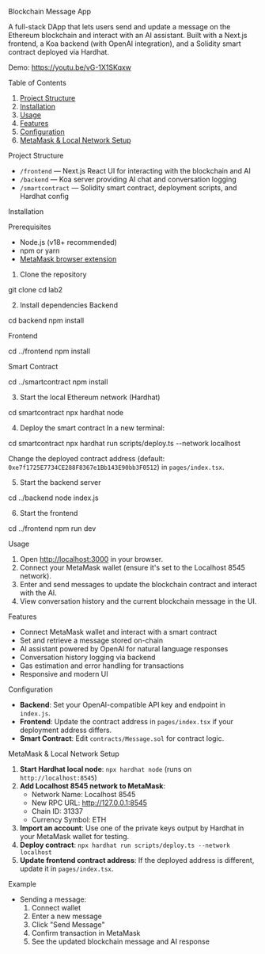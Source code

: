 Blockchain Message App

A full-stack DApp that lets users send and update a message on the Ethereum blockchain and interact with an AI assistant. Built with a Next.js frontend, a Koa backend (with OpenAI integration), and a Solidity smart contract deployed via Hardhat.

Demo: https://youtu.be/vG-1X1SKqxw

Table of Contents
1. [Project Structure](project-structure)
2. [Installation](installation)
3. [Usage](usage)
4. [Features](features)
5. [Configuration](configuration)
6. [MetaMask & Local Network Setup](metamask--local-network-setup)



Project Structure

- `/frontend` — Next.js React UI for interacting with the blockchain and AI
- `/backend` — Koa server providing AI chat and conversation logging
- `/smartcontract` — Solidity smart contract, deployment scripts, and Hardhat config



Installation

Prerequisites
- Node.js (v18+ recommended)
- npm or yarn
- [MetaMask browser extension](https://metamask.io/)

1. Clone the repository

git clone <repo-url>
cd lab2


2. Install dependencies
Backend

cd backend
npm install

Frontend

cd ../frontend
npm install

Smart Contract

cd ../smartcontract
npm install


3. Start the local Ethereum network (Hardhat)

cd smartcontract
npx hardhat node


4. Deploy the smart contract
In a new terminal:

cd smartcontract
npx hardhat run scripts/deploy.ts --network localhost

Change the deployed contract address (default: `0xe7f1725E7734CE288F8367e1Bb143E90bb3F0512`) in `pages/index.tsx`.

5. Start the backend server

cd ../backend
node index.js


6. Start the frontend

cd ../frontend
npm run dev




Usage

1. Open [http://localhost:3000](http://localhost:3000) in your browser.
2. Connect your MetaMask wallet (ensure it's set to the Localhost 8545 network).
3. Enter and send messages to update the blockchain contract and interact with the AI.
4. View conversation history and the current blockchain message in the UI.



Features
- Connect MetaMask wallet and interact with a smart contract
- Set and retrieve a message stored on-chain
- AI assistant powered by OpenAI for natural language responses
- Conversation history logging via backend
- Gas estimation and error handling for transactions
- Responsive and modern UI



Configuration

- **Backend**: Set your OpenAI-compatible API key and endpoint in `index.js`.
- **Frontend**: Update the contract address in `pages/index.tsx` if your deployment address differs.
- **Smart Contract**: Edit `contracts/Message.sol` for contract logic.



MetaMask & Local Network Setup

1. **Start Hardhat local node**: `npx hardhat node` (runs on `http://localhost:8545`)
2. **Add Localhost 8545 network to MetaMask**:
   - Network Name: Localhost 8545
   - New RPC URL: http://127.0.0.1:8545
   - Chain ID: 31337
   - Currency Symbol: ETH
3. **Import an account**: Use one of the private keys output by Hardhat in your MetaMask wallet for testing.
4. **Deploy contract**: `npx hardhat run scripts/deploy.ts --network localhost`
5. **Update frontend contract address**: If the deployed address is different, update it in `pages/index.tsx`.



Example

- Sending a message:
  1. Connect wallet
  2. Enter a new message
  3. Click "Send Message"
  4. Confirm transaction in MetaMask
  5. See the updated blockchain message and AI response
